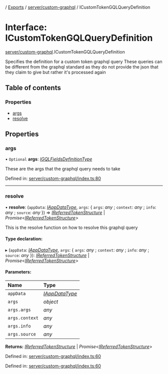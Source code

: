 [](../README.md) / [Exports](../modules.md) / [server/custom-graphql](../modules/server_custom_graphql.md) / ICustomTokenGQLQueryDefinition

# Interface: ICustomTokenGQLQueryDefinition

[server/custom-graphql](../modules/server_custom_graphql.md).ICustomTokenGQLQueryDefinition

Specifies the definition for a custom token graphql query
These queries can be different from the graphql standard
as they do not provide the json that they claim to give
but rather it's processed again

## Table of contents

### Properties

- [args](server_custom_graphql.icustomtokengqlquerydefinition.md#args)
- [resolve](server_custom_graphql.icustomtokengqlquerydefinition.md#resolve)

## Properties

### args

• `Optional` **args**: [*IGQLFieldsDefinitionType*](base_root_gql.igqlfieldsdefinitiontype.md)

These are the args that the graphql query needs to take

Defined in: [server/custom-graphql/index.ts:80](https://github.com/onzag/itemize/blob/0e9b128c/server/custom-graphql/index.ts#L80)

___

### resolve

• **resolve**: (`appData`: [*IAppDataType*](server.iappdatatype.md), `args`: { `args`: *any* ; `context`: *any* ; `info`: *any* ; `source`: *any*  }) => [*IReferredTokenStructure*](server_custom_graphql.ireferredtokenstructure.md) \| *Promise*<[*IReferredTokenStructure*](server_custom_graphql.ireferredtokenstructure.md)\>

This is the resolve function on how to resolve this graphql query

#### Type declaration:

▸ (`appData`: [*IAppDataType*](server.iappdatatype.md), `args`: { `args`: *any* ; `context`: *any* ; `info`: *any* ; `source`: *any*  }): [*IReferredTokenStructure*](server_custom_graphql.ireferredtokenstructure.md) \| *Promise*<[*IReferredTokenStructure*](server_custom_graphql.ireferredtokenstructure.md)\>

#### Parameters:

Name | Type |
:------ | :------ |
`appData` | [*IAppDataType*](server.iappdatatype.md) |
`args` | *object* |
`args.args` | *any* |
`args.context` | *any* |
`args.info` | *any* |
`args.source` | *any* |

**Returns:** [*IReferredTokenStructure*](server_custom_graphql.ireferredtokenstructure.md) \| *Promise*<[*IReferredTokenStructure*](server_custom_graphql.ireferredtokenstructure.md)\>

Defined in: [server/custom-graphql/index.ts:60](https://github.com/onzag/itemize/blob/0e9b128c/server/custom-graphql/index.ts#L60)

Defined in: [server/custom-graphql/index.ts:60](https://github.com/onzag/itemize/blob/0e9b128c/server/custom-graphql/index.ts#L60)
